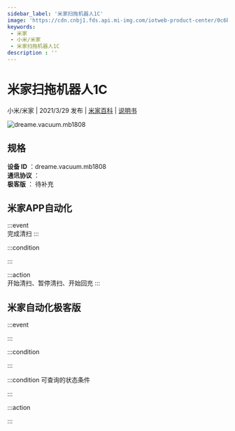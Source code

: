 ```yaml
---
sidebar_label: '米家扫拖机器人1C'
image: 'https://cdn.cnbj1.fds.api.mi-img.com/iotweb-product-center/0c6bd99a1fd349e17df2d8e404dbfe9b_168.png?GalaxyAccessKeyId=AKVGLQWBOVIRQ3XLEW&Expires=9223372036854775807&Signature=b6DvF0nEVCGB/mkOHYP5TznzG5E='
keywords: 
 - 米家
 - 小米/米家
 - 米家扫拖机器人1C
description : ''
---
```

# 米家扫拖机器人1C

小米/米家 | 2021/3/29 发布 | [米家百科](https://home.mi.com/webapp/content/baike/product/index.html?model=dreame.vacuum.mb1808) | [说明书](https://home.mi.com/views/introduction.html?model=dreame.vacuum.mb1808&region=cn)

![dreame.vacuum.mb1808](https://cdn.cnbj1.fds.api.mi-img.com/iotweb-product-center/0c6bd99a1fd349e17df2d8e404dbfe9b_168.png?GalaxyAccessKeyId=AKVGLQWBOVIRQ3XLEW&Expires=9223372036854775807&Signature=b6DvF0nEVCGB/mkOHYP5TznzG5E=)

## 规格  
> 
**设备 ID** ：dreame.vacuum.mb1808  
**通讯协议** ：  
**极客版**  ： 待补充 


## 米家APP自动化  

:::event  
完成清扫
:::

:::condition  

:::

:::action   
开始清扫、暂停清扫、开始回充
:::

## 米家自动化极客版  

:::event  

:::

:::condition  

:::

:::condition 可查询的状态条件  

:::

:::action  

:::

        
